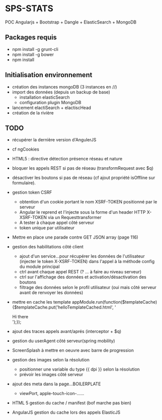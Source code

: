 SPS-STATS
=========

POC Angularjs + Bootstrap + Dangle + ElasticSearch + MongoDB

Packages requis
---------

* npm install -g grunt-cli
* npm install -g bower
* npm install


Initialisation environnement
---------

* création des instances mongoDB (3 instances en //)
* import des données (depuis un backup de base)
   - installation elasticSearch
   - configuration plugin MongoDB
* lancement elactiSearch + elactiscHead
* création de la rivière

TODO
---------

* récupérer la dernière version d'AngulerJS
* cf ngCookies

* HTML5 : directive détection présence réseau et nature
* bloquer les appels REST si pas de réseau (transformRequest avec $q)
* désactiver les boutons si pas de réseau  (cf ajout propriété isOffline sur formulaire).

* gestion token CSRF
    - obtention d'un cookie portant le nom XSRF-TOKEN positionné par le serveur
    - Angular le reprend et l'injecte sous la forme d'un header HTTP X-XSRF-TOKEN via un Requesttransformer
    - A tester à chaque appel côté serveur
    - token unique par utilisateur

* Mettre en place une parade contre GET JSON array (page 116)

* gestion des habilitations côté client
    - ajout d'un service...pour récupérer les données de l'utilisateur (injecter le token X-XSRF-TOKEN)
        dans l'appel à la méthode config du module principal
    - ctrl avant chaque appel REST (? ... à faire au niveau serveur)
    - ctrl sur l'affichage des données et activation/désactivation des boutons
    - filtrage des données selon le profil utilisateur (oui mais côté serveur avant de renvoyer les données)

* mettre en cache les template
    appModule.run(function($templateCache) {$templateCache.put('helloTemplateCached.html', '<div>Hi there</div>');});

* ajout des traces appels avant/aprés (interceptor + $q)

* gestion du userAgent côté serveur(spring mobility)

* ScreenSplash à mettre en oeuvre avec barre de progression

* gestion des images selon la résolution
    - positionner une variable du type {{ dpi }} selon la résolution
    - prévoir les images côté serveur

* ajout des meta dans la page...BOILERPLATE
   - viewPort, apple-touch-icon-......

* HTML 5 gestion du cache / manifest (bof marche pas bien)

* AngularJS gestion du cache lors des appels ElasticJS


